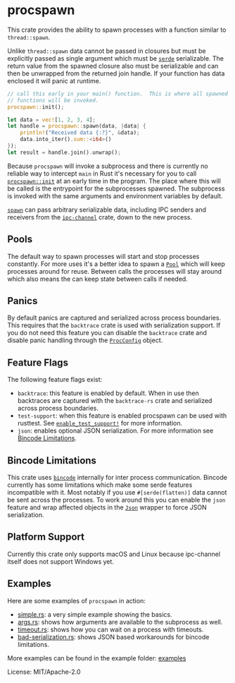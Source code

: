 # procspawn

This crate provides the ability to spawn processes with a function similar
to `thread::spawn`.

Unlike `thread::spawn` data cannot be passed in closures but must be
explicitly passed as single argument which must be [`serde`](https://serde.rs/)
serializable.  The return value from the spawned closure also must be
serializable and can then be unwrapped from the returned join handle.
If your function has data enclosed it will panic at runtime.

```rust
// call this early in your main() function.  This is where all spawned
// functions will be invoked.
procspawn::init();

let data = vec![1, 2, 3, 4];
let handle = procspawn::spawn(data, |data| {
    println!("Received data {:?}", &data);
    data.into_iter().sum::<i64>()
});
let result = handle.join().unwrap();
```

Because `procspawn` will invoke a subprocess and there is currently no
reliable way to intercept `main` in Rust it's necessary for you to call
[`procspawn::init`](https://docs.rs/procspawn/latest/procspawn/fn.init.html) at an early time in the program. The
place where this will be called is the entrypoint for the subprocesses
spawned.  The subprocess is invoked with the same arguments and environment
variables by default.

[`spawn`](https://docs.rs/procspawn/latest/procspawn/fn.spawn.html) can pass arbitrary serializable data, including
IPC senders and receivers from the [`ipc-channel`](https://crates.io/crates/ipc-channel)
crate, down to the new process.

## Pools

The default way to spawn processes will start and stop processes constantly.
For more uses it's a better idea to spawn a [`Pool`](https://docs.rs/procspawn/latest/procspawn/struct.Pool.html)
which will keep processes around for reuse.  Between calls the processes
will stay around which also means the can keep state between calls if
needed.

## Panics

By default panics are captured and serialized across process boundaries.
This requires that the `backtrace` crate is used with serialization support.
If you do not need this feature you can disable the `backtrace` crate and
disable panic handling through the [`ProcConfig`](https://docs.rs/procspawn/latest/procspawn/struct.ProcConfig.html)
object.

## Feature Flags

The following feature flags exist:

* `backtrace`: this feature is enabled by default.  When in use then
  backtraces are captured with the `backtrace-rs` crate and serialized
  across process boundaries.
* `test-support`: when this feature is enabled procspawn can be used
  with rusttest.  See [`enable_test_support!`](https://docs.rs/procspawn/latest/procspawn/macro.enable_test_support.html)
  for more information.
* `json`: enables optional JSON serialization.  For more information see
  [Bincode Limitations](https://docs.rs/procspawn/latest/procspawn/#bincode-limitations).

## Bincode Limitations

This crate uses [`bincode`](https://github.com/servo/bincode) internally
for inter process communication.  Bincode currently has some limitations
which make some serde features incompatible with it.  Most notably if you
use `#[serde(flatten)]` data cannot be sent across the processes.  To
work around this you can enable the `json` feature and wrap affected objects
in the [`Json`](https://docs.rs/procspawn/latest/procspawn/struct.Json.html) wrapper to force JSON serialization.

## Platform Support

Currently this crate only supports macOS and Linux because ipc-channel
itself does not support Windows yet.

## Examples

Here are some examples of `procspawn` in action:

* [simple.rs](https://github.com/mitsuhiko/procspawn/blob/master/examples/simple.rs):
  a very simple example showing the basics.
* [args.rs](https://github.com/mitsuhiko/procspawn/blob/master/examples/args.rs):
  shows how arguments are available to the subprocess as well.
* [timeout.rs](https://github.com/mitsuhiko/procspawn/blob/master/examples/timeout.rs):
  shows how you can wait on a process with timeouts.
* [bad-serialization.rs](https://github.com/mitsuhiko/procspawn/blob/master/examples/bad-serialization.rs):
  shows JSON based workarounds for bincode limitations.

More examples can be found in the example folder: [examples](https://github.com/mitsuhiko/procspawn/tree/master/examples)

License: MIT/Apache-2.0
